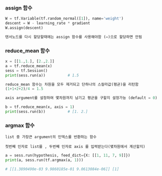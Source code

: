 ### assign 함수
```py
W = tf.Variable(tf.random_normal([1]), name='weight')
descent = W - learning_rate * gradient
W.assign(descent)

텐서노드를 다시 할당할때에는 assign 함수를 사용해야함 (=)으로 할당하면 안됨
```

### reduce_mean 함수
```py
x = [[1.,1.], [2.,2.]]
a = tf.reduce_mean(x)
sess = tf.Session()
print(sess.run(a))          # 1.5

reduce_mean 함수는 차원을 모두 제거되고 단하나의 스칼라값(평균)을 리턴함
(1+1+2+2)/4 = 1.5

axis argument를 설정하여 몇차원까지 남기고 평균을 구할지 설정가능 (default = 0)

b = tf.reduce_mean(x, axis = 1) 
print(sess.run(b))          # [1. 2.]
```

### argmax 함수

    list 중 가장큰 argument의 인덱스를 반환하는 함수

    첫번째 인자로 list를 , 두번째 인자로 axis 를 입력받는다(몇차원에서 계산할지)

```py
a = sess.run(hypothesis, feed_dict={X: [[1, 11, 7, 9]]})
print(a, sess.run(tf.argmax(a, 1)))

# [[1.3890490e-03 9.9860185e-01 9.0613084e-06]] [1]
```